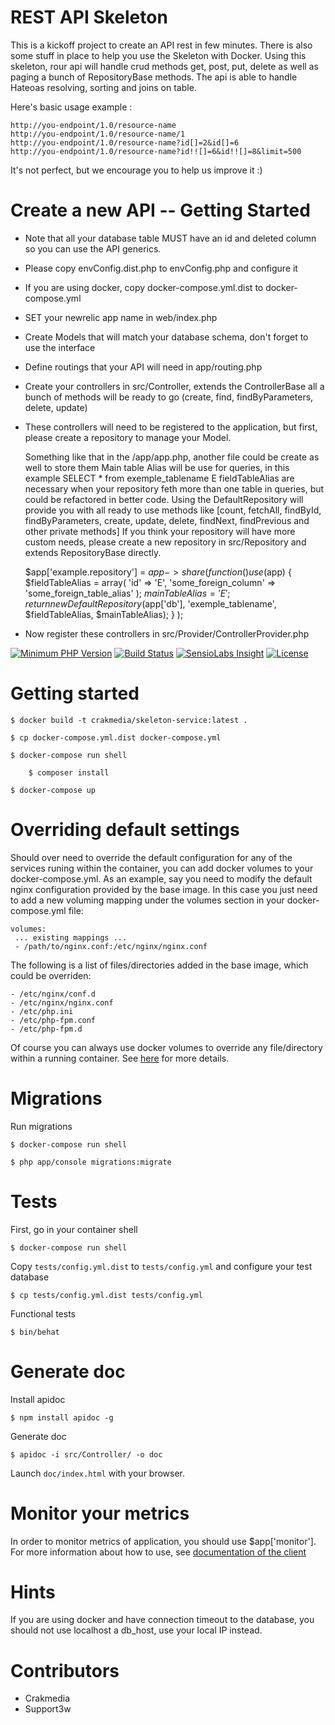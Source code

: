 # REST API Skeleton

This is a kickoff project to create an API rest in few minutes.
There is also some stuff in place to help you use the Skeleton with Docker.
Using this skeleton, rour api will handle crud methods get, post, put, delete as well as paging a bunch of RepositoryBase methods.
The api is able to handle Hateoas resolving, sorting and joins on table.

Here's basic usage example :

    http://you-endpoint/1.0/resource-name
    http://you-endpoint/1.0/resource-name/1
    http://you-endpoint/1.0/resource-name?id[]=2&id[]=6
    http://you-endpoint/1.0/resource-name?id!![]=6&id!![]=8&limit=500

It's not perfect, but we encourage you to help us improve it :)

# Create a new API -- Getting Started

- Note that all your database table MUST have an id and deleted column so you can use the API generics.

- Please copy envConfig.dist.php to envConfig.php and configure it

- If you are using docker, copy docker-compose.yml.dist to docker-compose.yml

- SET your newrelic app name in web/index.php

- Create Models that will match your database schema, don't forget to use the interface

- Define routings that your API will need in app/routing.php

- Create your controllers in src/Controller, extends the ControllerBase all a bunch of methods will be ready to go (create, find, findByParameters, delete, update)

- These controllers will need to be registered to the application, but first, please create a repository to manage your Model.

    Something like that in the /app/app.php, another file could be create as well to store them
    Main table Alias will be use for queries, in this example SELECT * from exemple_tablename E
    fieldTableAlias are necessary when your repository feth more than one table in queries, but could be refactored in better code.
    Using the DefaultRepository will provide you with all ready to use methods like [count, fetchAll, findById, findByParameters, create, update, delete, findNext, findPrevious and other private methods]
    If you think your repository will have more custom needs, please create a new repository in src/Repository and extends RepositoryBase directly.

    $app['example.repository'] = $app->share(
        function () use ($app) {
            $fieldTableAlias = array(
                'id' => 'E',
                'some_foreign_column' => 'some_foreign_table_alias'
            );
            $mainTableAlias = 'E';
            return new DefaultRepository($app['db'], 'exemple_tablename', $fieldTableAlias, $mainTableAlias);
        }
    );

- Now register these controllers in src/Provider/ControllerProvider.php

[![Minimum PHP Version](http://img.shields.io/badge/php-%3E%3D%205.4-8892BF.svg)](https://php.net/)
[![Build Status](https://travis-ci.org/CrakLabs/skeleton-service.svg)](https://travis-ci.org/CrakLabs/rest-normalizer)
[![SensioLabs Insight](https://img.shields.io/sensiolabs/i/16996788-c5c9-4f59-817e-23592755f98d.svg)](https://insight.sensiolabs.com/projects/16996788-c5c9-4f59-817e-23592755f98d)
[![License](https://img.shields.io/packagist/l/craklabs/skeleton-service.svg)](https://packagist.org/packages/craklabs/skeleton-service)

# Getting started

    $ docker build -t crakmedia/skeleton-service:latest .
    
    $ cp docker-compose.yml.dist docker-compose.yml

    $ docker-compose run shell

        $ composer install

    $ docker-compose up


# Overriding default settings

Should over need to override the default configuration for any of the services
runing within the container, you can add docker volumes to your docker-compose.yml.
As an example, say you need to modify the default nginx configuration provided by
the base image. In this case you just need to add a new voluming mapping under the
volumes section in your docker-compose.yml file:


    volumes:
     ... existing mappings ...
     - /path/to/nginx.conf:/etc/nginx/nginx.conf

The following is a list of files/directories added in the base image, which could be
overriden:
  
    - /etc/nginx/conf.d
    - /etc/nginx/nginx.conf
    - /etc/php.ini
    - /etc/php-fpm.conf
    - /etc/php-fpm.d

Of course you can always use docker volumes to override any file/directory within a running
container. See [here](https://docs.docker.com/userguide/dockervolumes/) for more details.

# Migrations

Run migrations

    $ docker-compose run shell

    $ php app/console migrations:migrate

# Tests

First, go in your container shell

    $ docker-compose run shell

Copy `tests/config.yml.dist` to `tests/config.yml` and configure your test database

    $ cp tests/config.yml.dist tests/config.yml

Functional tests

    $ bin/behat

# Generate doc

Install apidoc

    $ npm install apidoc -g

Generate doc

    $ apidoc -i src/Controller/ -o doc

Launch `doc/index.html` with your browser.


# Monitor your metrics

In order to monitor metrics of application, you should use $app['monitor']. For more information about how to use, see
[documentation of the client](https://github.com/thephpleague/statsd)

# Hints

If you are using docker and have connection timeout to the database, you should not use localhost a db_host, use your local IP instead.

# Contributors

- Crakmedia
- Support3w